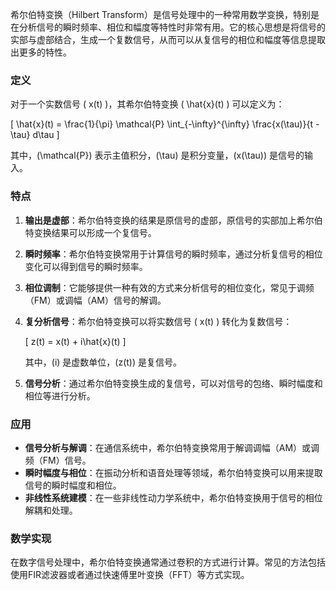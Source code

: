 希尔伯特变换（Hilbert Transform）是信号处理中的一种常用数学变换，特别是在分析信号的瞬时频率、相位和幅度等特性时非常有用。它的核心思想是将信号的实部与虚部结合，生成一个复数信号，从而可以从复信号的相位和幅度等信息提取出更多的特性。

### 定义
对于一个实数信号 \( x(t) \)，其希尔伯特变换 \( \hat{x}(t) \) 可以定义为：

\[
\hat{x}(t) = \frac{1}{\pi} \mathcal{P} \int_{-\infty}^{\infty} \frac{x(\tau)}{t - \tau} d\tau
\]

其中，\(\mathcal{P}\) 表示主值积分，\(\tau\) 是积分变量，\(x(\tau)\) 是信号的输入。

### 特点
1. **输出是虚部**：希尔伯特变换的结果是原信号的虚部，原信号的实部加上希尔伯特变换结果可以形成一个复信号。
   
2. **瞬时频率**：希尔伯特变换常用于计算信号的瞬时频率，通过分析复信号的相位变化可以得到信号的瞬时频率。

3. **相位调制**：它能够提供一种有效的方式来分析信号的相位变化，常见于调频（FM）或调幅（AM）信号的解调。

4. **复分析信号**：希尔伯特变换可以将实数信号 \( x(t) \) 转化为复数信号：

   \[
   z(t) = x(t) + i\hat{x}(t)
   \]

   其中，\(i\) 是虚数单位，\(z(t)\) 是复信号。

5. **信号分析**：通过希尔伯特变换生成的复信号，可以对信号的包络、瞬时幅度和相位等进行分析。

### 应用
- **信号分析与解调**：在通信系统中，希尔伯特变换常用于解调调幅（AM）或调频（FM）信号。
- **瞬时幅度与相位**：在振动分析和语音处理等领域，希尔伯特变换可以用来提取信号的瞬时幅度和相位。
- **非线性系统建模**：在一些非线性动力学系统中，希尔伯特变换用于信号的相位解耦和处理。

### 数学实现
在数字信号处理中，希尔伯特变换通常通过卷积的方式进行计算。常见的方法包括使用FIR滤波器或者通过快速傅里叶变换（FFT）等方式实现。

